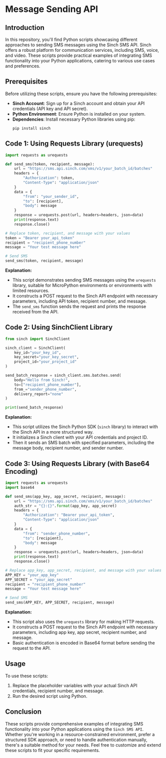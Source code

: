 # Message Sending API

## Introduction
In this repository, you'll find Python scripts showcasing different approaches to sending SMS messages using the Sinch SMS API. Sinch offers a robust platform for communication services, including SMS, voice, and video. These scripts provide practical examples of integrating SMS functionality into your Python applications, catering to various use cases and preferences.

## Prerequisites
Before utilizing these scripts, ensure you have the following prerequisites:
- **Sinch Account**: Sign up for a Sinch account and obtain your API credentials (API key and API secret).
- **Python Environment**: Ensure Python is installed on your system.
- **Dependencies**: Install necessary Python libraries using pip:
  ```
  pip install sinch
  ```

## Code 1: Using Requests Library (urequests)
```python
import requests as urequests

def send_sms(token, recipient, message):
    url = "https://sms.api.sinch.com/xms/v1/your_batch_id/batches"
    headers = {
        "Authorization": token,
        "Content-Type": "application/json"
    }
    data = {
        "from": "your_sender_id",
        "to": [recipient],
        "body": message
    }
    response = urequests.post(url, headers=headers, json=data)
    print(response.text)
    response.close()

# Replace token, recipient, and message with your values
token = "Bearer your_api_token"
recipient = "recipient_phone_number"
message = "Your test message here"

# Send SMS
send_sms(token, recipient, message)
```
**Explanation:**
- This script demonstrates sending SMS messages using the `urequests` library, suitable for MicroPython environments or environments with limited resources.
- It constructs a POST request to the Sinch API endpoint with necessary parameters, including API token, recipient number, and message.
- The `send_sms` function sends the request and prints the response received from the API.

## Code 2: Using SinchClient Library
```python
from sinch import SinchClient

sinch_client = SinchClient(
    key_id="your_key_id",
    key_secret="your_key_secret",
    project_id="your_project_id"
)

send_batch_response = sinch_client.sms.batches.send(
    body="Hello from Sinch!",
    to=["recipient_phone_number"],
    from_="sender_phone_number",
    delivery_report="none"
)

print(send_batch_response)
```
**Explanation:**
- This script utilizes the Sinch Python SDK (`sinch` library) to interact with the Sinch API in a more structured way.
- It initializes a Sinch client with your API credentials and project ID.
- Then it sends an SMS batch with specified parameters, including the message body, recipient number, and sender number.

## Code 3: Using Requests Library (with Base64 Encoding)
```python
import requests as urequests
import base64

def send_sms(app_key, app_secret, recipient, message):
    url = "https://sms.api.sinch.com/xms/v1/your_batch_id/batches"
    auth_str = "{}:{}".format(app_key, app_secret)
    headers = {
        "Authorization": "Bearer your_api_token",
        "Content-Type": "application/json"
    }
    data = {
        "from": "sender_phone_number",
        "to": [recipient],
        "body": message
    }
    response = urequests.post(url, headers=headers, json=data)
    print(response.text)
    response.close()

# Replace app_key, app_secret, recipient, and message with your values
APP_KEY = "your_app_key"
APP_SECRET = "your_app_secret"
recipient = "recipient_phone_number"
message = "Your test message here"

# Send SMS
send_sms(APP_KEY, APP_SECRET, recipient, message)
```
**Explanation:**
- This script also uses the `urequests` library for making HTTP requests.
- It constructs a POST request to the Sinch API endpoint with necessary parameters, including app key, app secret, recipient number, and message.
- Basic authentication is encoded in Base64 format before sending the request to the API.

## Usage
To use these scripts:
1. Replace the placeholder variables with your actual Sinch API credentials, recipient number, and message.
2. Run the desired script using Python.

## Conclusion
These scripts provide comprehensive examples of integrating SMS functionality into your Python applications using the `Sinch SMS API`. Whether you're working in a resource-constrained environment, prefer a structured SDK approach, or need to handle authentication manually, there's a suitable method for your needs. Feel free to customize and extend these scripts to fit your specific requirements.
